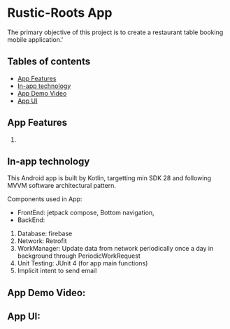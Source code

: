 # Rustic-Roots App
The primary objective of this project is to create a restaurant table booking  mobile application.'

## Tables of contents
* [App Features](#app-features)
* [In-app technology](#in-app-technology)
* [App Demo Video](#app-demo-video)
* [App UI](#app-ui)

## App Features
1.

## In-app technology
This Android app is built by Kotlin, targetting min SDK 28 and following MVVM software architectural pattern. 

Components used in App: 
* FrontEnd: jetpack compose, Bottom navigation, 
* BackEnd:
1. Database: firebase
1. Network: Retrofit
1. WorkManager: Update data from network periodically once a day in background through PeriodicWorkRequest
1. Unit Testing: JUnit 4 (for app main functions)
1. Implicit intent to send email


## App Demo Video: 

## App UI:
